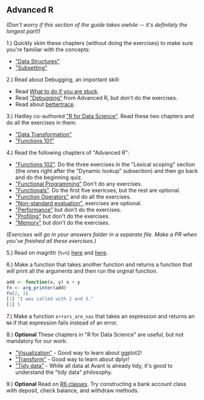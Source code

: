 ## Advanced R

*(Don't worry if this section of the guide takes awhile -- it's definitely the longest part!)*

1.) Quickly skim these chapters (without doing the exercises) to make sure you're familiar with the concepts:

 * ["Data Structures"](http://adv-r.had.co.nz/Data-structures.html)
 * ["Subsetting"](http://adv-r.had.co.nz/Subsetting.html)

2.) Read about Debugging, an important skill:

 * Read [What to do if you are stuck](https://github.com/avantcredit/avant-analytics/wiki/What-to-do-if-you're-stuck).
 * Read ["Debugging"](http://adv-r.had.co.nz/Exceptions-Debugging.html) from Advanced R, but don't do the exercises.
 * Read about [bettertrace](https://github.com/robertzk/bettertrace). 

3.) Hadley co-authored ["R for Data Science"](http://r4ds.had.co.nz/).  Read these two chapters and do all the exercises in them:

 * ["Data Transformation"](http://r4ds.had.co.nz/transform.html)
 * ["Functions 101"](http://r4ds.had.co.nz/functions.html)

4.) Read the following chapters of "Advanced R":

 * ["Functions 102"](http://adv-r.had.co.nz/Functions.html). Do the three exercises in the "Lexical scoping" section (the ones right after the "Dynamic lookup" subsection) and then go back and do the beginning quiz.
 * ["Functional Programming"](http://adv-r.had.co.nz/Functional-programming.html) Don't do any exercises. 
 * ["Functionals"](http://adv-r.had.co.nz/Functionals.html). Do the first five exericses, but the rest are optional.
 * ["Function Operators"](http://adv-r.had.co.nz/Function-operators.html) and do all the exercises.
 * ["Non-standard evaluation"](http://adv-r.had.co.nz/Computing-on-the-language.html), exercises are optional.
 * ["Performance"](http://adv-r.had.co.nz/Performance.html) but don't do the exercises.
 * ["Profiling"](http://adv-r.had.co.nz/Profiling.html) but don't do the exercises.
 * ["Memory"](http://adv-r.had.co.nz/memory.html) but don't do the exercises.

*(Exercises will go in your answers folder in a separate file. Make a PR when you've finished all these exercises.)*

5.) Read on magrittr (`%>%`) [here](https://github.com/smbache/magrittr/blob/master/README.md) and [here](https://github.com/smbache/magrittr/blob/master/vignettes/magrittr.Rmd).

6.) Make a function that takes another function and returns a function that will print all the arguments and then run the orginal function.

```R
add <- function(x, y) x + y
fn <- arg_printer(add)
fn(2, 3)
[1] "I was called with 2 and 3."
[1] 5
```

7.) Make a function `errors_are_nas` that takes an expression and returns an `NA` if that expression fails instead of an error.

8.) **Optional** These chapters in "R for Data Science" are useful, but not mandatory for our work:

* ["Visualization"](http://r4ds.had.co.nz/data-visualisation.html) - Good way to learn about ggplot2!
* ["Transform"](http://r4ds.had.co.nz/transform.html) - Good way to learn about dplyr!
* ["Tidy data"](http://r4ds.had.co.nz/tidy-data.html) - While all data at Avant is already tidy, it's good to understand the "tidy data" philosophy.

9.) **Optional** Read on [R6 classes](https://cran.r-project.org/web/packages/R6/vignettes/Introduction.html). Try constructing a bank account class with deposit, check balance, and withdraw methods.
